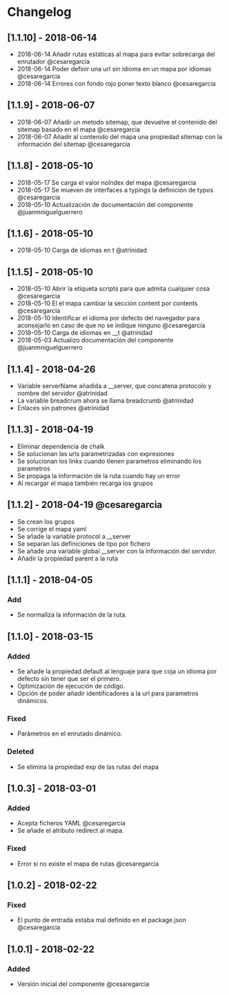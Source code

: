 # Changelog


## [1.1.10] - 2018-06-14

- 2018-06-14 Añadir rutas estáticas al mapa para evitar sobrecarga del enrutador @cesaregarcia
- 2018-06-14 Poder definir una url sin idioma en un mapa por idiomas @cesaregarcia
- 2018-06-14 Errores con fondo rojo poner texto blanco @cesaregarcia

## [1.1.9] - 2018-06-07

- 2018-06-07 Añadir un metodo sitemap, que devuelve el contenido del sitemap basado en el mapa @cesaregarcia
- 2018-06-07 Añadir al contenido del mapa una propiedad sitemap con la información del sitemap @cesaregarcia

## [1.1.8] - 2018-05-10

- 2018-05-17 Se carga el valor noIndex del mapa @cesaregarcia
- 2018-05-17 Se mueven de interfaces a typings la definición de typos @cesaregarcia
- 2018-05-10 Actualización de documentación del componente @juanmniguelguerrero

## [1.1.6] - 2018-05-10

- 2018-05-10 Carga de idiomas en t @atrinidad

## [1.1.5] - 2018-05-10

- 2018-05-10 Abrir la etiqueta scripts para que admita cualquier cosa @cesaregarcia
- 2018-05-10 El el mapa cambiar la sección content por contents @cesaregarcia
- 2018-05-10 Identificar el idioma por defecto del navegador para aconsejarlo en caso de que no se indique ninguno @cesaregarcia
- 2018-05-10 Carga de idiomas en __t @atrinidad
- 2018-05-03 Actualizo documentación del componente @juanmniguelguerrero

## [1.1.4] - 2018-04-26
- Variable serverName añadida a __server, que concatena protocolo y nombre del servidor @atrinidad
- La variable breadcrum ahora se llama breadcrumb @atrinidad
- Enlaces sin patrones @atrinidad

## [1.1.3] - 2018-04-19
- Eliminar dependencia de chalk
- Se solucionan las urls parametrizadas con expresiones
- Se solucionan los links cuando tienen parametros eliminando los parametros
- Se propaga la información de la ruta cuando hay un error
- Al recargar el mapa también recarga los grupos

## [1.1.2] - 2018-04-19 @cesaregarcia
- Se crean los grupos
- Se corrige el mapa yaml
- Se añade la variable protocol a __server
- Se separan las definiciones de tipo por fichero
- Se añade una variable global __server con la información del servidor.
- Añadir la propiedad parent a la ruta


## [1.1.1] - 2018-04-05
### Add
- Se normaliza la información de la ruta.

## [1.1.0] - 2018-03-15
### Added
- Se añade la propiedad default al lenguaje para que coja un idioma por defecto sin tener que ser el primero.
- Optimización de ejecución de código.
- Opción de poder añadir identificadores a la url para parametros dinámicos.

### Fixed
- Parámetros en el enrutado dinámico.

### Deleted
- Se elimina la propiedad exp de las rutas del mapa

## [1.0.3] - 2018-03-01
### Added
- Acepta ficheros YAML @cesaregarcia
- Se añade el atributo redirect al mapa.

### Fixed
- Error si no existe el mapa de rutas @cesaregarcia

## [1.0.2] - 2018-02-22
### Fixed
- El punto de entrada estaba mal definido en el package.json @cesaregarcia

## [1.0.1] - 2018-02-22
### Added
- Versión inicial del componente @cesaregarcia

